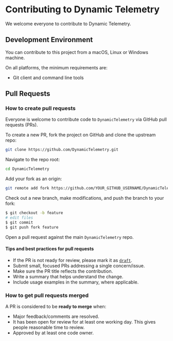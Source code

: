 # Contributing to Dynamic Telemetry

We welcome everyone to contribute to Dynamic Telemetry.

## Development Environment

You can contribute to this project from a macOS, Linux or Windows machine.

On all platforms, the minimum requirements are:

* Git client and command line tools

## Pull Requests

### How to create pull requests

Everyone is welcome to contribute code to `DynamicTelemetry` via GitHub pull
requests (PRs).

To create a new PR, fork the project on GitHub and clone the upstream repo:

```sh
git clone https://github.com/DynamicTelemetry.git
```

Navigate to the repo root:

```sh
cd DynamicTelemetry
```

Add your fork as an origin:

```sh
git remote add fork https://github.com/YOUR_GITHUB_USERNAME/DynamicTelemetry.git
```

Check out a new branch, make modifications, and push the branch to your fork:

```sh
$ git checkout -b feature
# edit files
$ git commit
$ git push fork feature
```

Open a pull request against the main `DynamicTelemetry` repo.

#### Tips and best practices for pull requests

* If the PR is not ready for review, please mark it as
  [`draft`](https://github.blog/2019-02-14-introducing-draft-pull-requests/).
* Submit small, focused PRs addressing a single concern/issue.
* Make sure the PR title reflects the contribution.
* Write a summary that helps understand the change.
* Include usage examples in the summary, where applicable.

### How to get pull requests merged

A PR is considered to be **ready to merge** when:

* Major feedback/comments are resolved.
* It has been open for review for at least one working day. This gives people
  reasonable time to review.
* Approved by at least one code owner.
